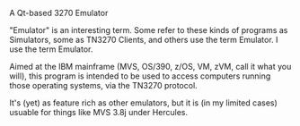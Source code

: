 A Qt-based 3270 Emulator

"Emulator" is an interesting term. Some refer to these kinds of programs as Simulators, some as
TN3270 Clients, and others use the term Emulator. I use the term Emulator.

Aimed at the IBM mainframe (MVS, OS/390, z/OS, VM, zVM, call it what you will), this
program is intended to be used to access computers running those operating systems, 
via the TN3270 protocol.

It's (yet) as feature rich as other emulators, but it is (in my limited cases) usuable for
things like MVS 3.8j under Hercules. 
